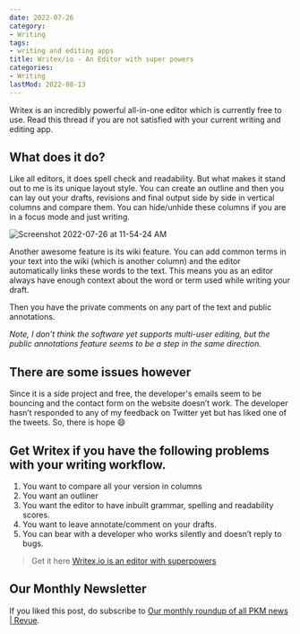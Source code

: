 ```yaml
---
date: 2022-07-26
category:
- Writing
tags:
- writing and editing apps
title: Writex/io - An Editor with super powers
categories:
- Writing
lastMod: 2022-08-13
---
```

Writex is an incredibly powerful all-in-one editor which is currently free to use. Read this thread if you are not satisfied with your current writing and editing app.

## What does it do?

Like all editors, it does spell check and readability. But what makes it stand out to me is its unique layout style. You can create an outline and then you can lay out your drafts, revisions and final output side by side in vertical columns and compare them. You can hide/unhide these columns if you are in a focus mode and just writing.

![Screenshot 2022-07-26 at 11-54-24 AM](https://mataroa.blog/images/690c3526.png)

Another awesome feature is its wiki feature. You can add common terms in your text into the wiki (which is another column) and the editor automatically links these words to the text. This means you as an editor always have enough context about the word or term used while writing your draft.

Then you have the private comments on any part of the text and public annotations.

*Note, I don’t think the software yet supports multi-user editing, but the public annotations feature seems to be a step in the same direction.*

## There are some issues however

Since it is a side project and free, the developer's emails seem to be bouncing and the contact form on the website doesn’t work. The developer hasn’t responded to any of my feedback on Twitter yet but has liked one of the tweets. So, there is hope 😄

## Get Writex if you have the following problems with your writing workflow.
1. You want to compare all your version in columns
2. You want an outliner
3. You want the editor to have inbuilt grammar, spelling and readability scores.
4. You want to leave annotate/comment on your drafts.
5. You can bear with a developer who works silently and doesn’t reply to bugs.

> Get it here [Writex.io](http://writex.io/)[ is an editor with superpowers](https://writex.io/)



## Our Monthly Newsletter

If you liked this post, do subscribe to  [Our monthly roundup of all PKM news | Revue](https://www.getrevue.co/profile/pkmone).
